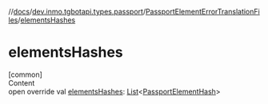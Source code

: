 //[docs](../../../index.md)/[dev.inmo.tgbotapi.types.passport](../index.md)/[PassportElementErrorTranslationFiles](index.md)/[elementsHashes](elements-hashes.md)



# elementsHashes  
[common]  
Content  
open override val [elementsHashes](elements-hashes.md): [List](https://kotlinlang.org/api/latest/jvm/stdlib/kotlin.collections/-list/index.html)<[PassportElementHash](../../dev.inmo.tgbotapi.types.passport.encrypted.abstracts/index.md#%5Bdev.inmo.tgbotapi.types.passport.encrypted.abstracts%2FPassportElementHash%2F%2F%2FPointingToDeclaration%2F%5D%2FClasslikes%2F625018081)>  



